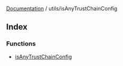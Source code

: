 [Documentation](../../README.md) / utils/isAnyTrustChainConfig

## Index

### Functions

- [isAnyTrustChainConfig](functions/isAnyTrustChainConfig.md)
